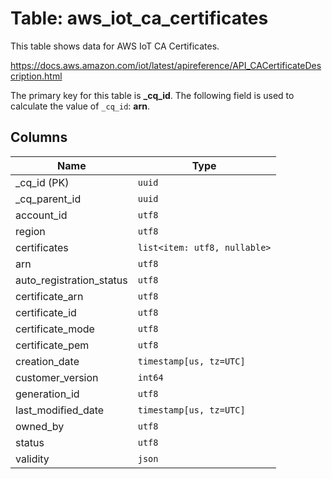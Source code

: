 # Table: aws_iot_ca_certificates

This table shows data for AWS IoT CA Certificates.

https://docs.aws.amazon.com/iot/latest/apireference/API_CACertificateDescription.html

The primary key for this table is **_cq_id**.
The following field is used to calculate the value of `_cq_id`: **arn**.

## Columns

| Name          | Type          |
| ------------- | ------------- |
|_cq_id (PK)|`uuid`|
|_cq_parent_id|`uuid`|
|account_id|`utf8`|
|region|`utf8`|
|certificates|`list<item: utf8, nullable>`|
|arn|`utf8`|
|auto_registration_status|`utf8`|
|certificate_arn|`utf8`|
|certificate_id|`utf8`|
|certificate_mode|`utf8`|
|certificate_pem|`utf8`|
|creation_date|`timestamp[us, tz=UTC]`|
|customer_version|`int64`|
|generation_id|`utf8`|
|last_modified_date|`timestamp[us, tz=UTC]`|
|owned_by|`utf8`|
|status|`utf8`|
|validity|`json`|
